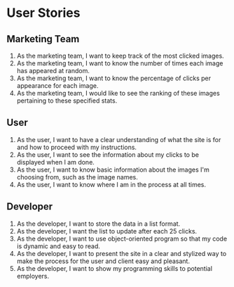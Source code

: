 # User Stories

## Marketing Team
1. As the marketing team, I want to keep track of the most clicked images.
2. As the marketing team, I want to know the number of times each image has appeared at random.
3. As the marketing team, I want to know the percentage of clicks per appearance for each image.
4. As the marketing team, I would like to see the ranking of these images pertaining to these specified stats.

## User
1. As the user, I want to have a clear understanding of what the site is for and how to proceed with my instructions.
2. As the user, I want to see the information about my clicks to be displayed when I am done.
3. As the user, I want to know basic information about the images I'm choosing from, such as the image names.
4. As the user, I want to know where I am in the process at all times.

## Developer
1. As the developer, I want to store the data in a list format.
2. As the developer, I want the list to update after each 25 clicks.
3. As the developer, I want to use object-oriented program so that my code is dynamic and easy to read.
4. As the developer, I want to present the site in a clear and stylized way to make the process for the user and client easy and pleasant.
5. As the developer, I want to show my programming skills to potential employers.
